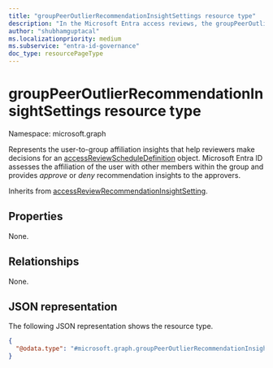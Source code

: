 ```yaml
---
title: "groupPeerOutlierRecommendationInsightSettings resource type"
description: "In the Microsoft Entra access reviews, the groupPeerOutlierRecommendationInsightSettings represents the settings associated with user-to-group affiliation insights, and that is used to aid reviewers to make decisions."
author: "shubhamguptacal"
ms.localizationpriority: medium
ms.subservice: "entra-id-governance"
doc_type: resourcePageType
---
```


# groupPeerOutlierRecommendationInsightSettings resource type

Namespace: microsoft.graph

Represents the user-to-group affiliation insights that help reviewers make decisions for an [accessReviewScheduleDefinition](accessreviewscheduledefinition.md) object. Microsoft Entra ID assesses the affiliation of the user with other members within the group and provides _approve_ or _deny_ recommendation insights to the approvers.

Inherits from [accessReviewRecommendationInsightSetting](accessReviewRecommendationInsightSetting.md).

## Properties
None.


## Relationships
None.

## JSON representation
The following JSON representation shows the resource type.
<!-- {
  "blockType": "resource",
  "@odata.type": "microsoft.graph.groupPeerOutlierRecommendationInsightSettings",
  "baseType": "microsoft.graph.accessReviewRecommendationInsightSetting"
}
-->
``` json
{
  "@odata.type": "#microsoft.graph.groupPeerOutlierRecommendationInsightSettings"
}
```

<!--
{
  "type": "#page.annotation",
  "description": "groupPeerOutlierRecommendationInsightSettings resource",
  "keywords": "",
  "section": "documentation",
  "tocPath": "",
  "suppressions": []
}
-->
